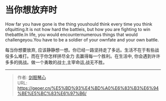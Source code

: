 # 当你想放弃时


How far you have gone is the thing youshould think every time you think ofquitting.lt is not how hard the battleis, but how you are fighting to win thebattle.In life, you would encounternumerous things that would challengeyou.You have to be a soldier of your ownfate and your own battle.



每当你想要放弃, 应该静静想一想。你已经一路坚持走了多远。生活不在于有些战役多么难打。而在于你怎样拼尽全力
去赢得每一个胜利。在生活中, 你会遇到许许多多的挑战。做一个勇敢的战士,主宰命运,战无不胜。

---

> 作者: [剑胆琴心](http://geoer.cn)  
> URL: https://geoer.cn/%E5%BD%93%E4%BD%A0%E6%83%B3%E6%94%BE%E5%BC%83%E6%97%B6/  

